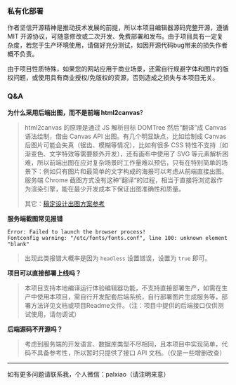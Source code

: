 ### 私有化部署

作者坚信开源精神是推动技术发展的前提，所以本项目编辑器源码完整开源，遵循 MIT 开源协议，可随意修改或二次开发、免费部署和发布。由于项目具有一定复杂度，若您于生产环境使用，请做好充分测试，如因开源代码bug带来的损失作者概不负责。

由于项目性质特殊，如果您的网站应用于商业场景，还需自行规避字体和图片的版权问题，或使用具有商业授权/免版权的资源，否则造成之损失与本项目无关。

### Q&A

**为什么采用后端出图，而不是前端 html2canvas**?

> html2canvas 的原理是通过 JS 解析目标 DOMTree 然后“翻译”成 Canvas 语法绘制，借由 Canvas API 出图。有几个明显缺点，比如绘制成 Canvas 后图片可能会失真（锯齿、模糊等情况），比如有很多 CSS 特性不支持（如渐变色、文字特效等需要额外开发），还有画布中使用了 SVG 等元素解析困难，所以前端出图在应对复杂场景时工作量难以预估，只有在特别简单的场景下：例如只有图片和最简单的文字构成的海报可以考虑从前端直接出图。服务端 Chrome 截图方式没有这种”翻译“的过程，相当于直接将浏览器作为渲染引擎，能在最少开发成本下保证出图准确性和质量。
>
> 其它：[稿定设计出图方案参考](/articles/1689320598619)

**服务端截图常见报错**

```
Error: Failed to launch the browser process!
Fontconfig warning: "/etc/fonts/fonts.conf", line 100: unknown element "blank"
```

> 出现此类报错大概率是因为 `headless` 设置错误，设置为 `true` 即可。

**项目可以直接部署上线吗？**

> 本项目支持本地编译运行体验编辑器功能，不支持直接部署生产，如需在生产中使用本项目，需自行开发配套后端系统，自行部署图片生成服务等，部署方法详见文档或项目Readme文件。（注：项目中提供的后端接口仅供测试使用，请勿调试）

**后端源码不开源吗？**

> 考虑到服务端的开发语言、数据库类型不尽相同，且本项目中实现简单，代码不具备参考性，所以暂时只提供了接口 API 文档。（仅是一些增删改查）

-----

如有更多问题请联系我，个人微信：palxiao（请注明来意）
